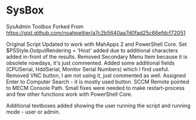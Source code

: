 # SysBox
SysAdmin Toolbox Forked From https://gist.github.com/noahpeltier/a7c2b5640aa7d0fad25c66efdcf72051

Original Script Updated to work with MahApps 2 and PowerShell Core.
Set $PSStyle.OutputRendering = 'Host' added due to additional characters added in-front of the results.
Removed Secondary Menu Item because it is obsolete nowdays, it's just commented. Added some additional fields (CPUSerial, HddSerial,
Monitor Serial Numbers) which I find useful. Removed VNC button, I am not using it, just commented as well. 
Assigned Enter to Computer Search - it is mostly used button. SCCM Remote pointed to MECM Console Path. Small fixes were needed to 
make restart-process and few other functions work with PowerShell Core. 

Additional textboxes added showing the user running the script and running mode - user or admin. 
